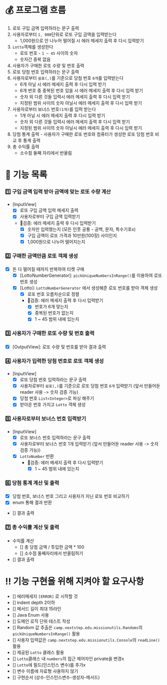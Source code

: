 # 💰 프로그램 흐름

1. 로또 구입 금액 입력하라는 문구 출력
2. 사용자로부터 `1, 000`단위로 로또 구입 금액을 입력받는다
    * 1,000원으로 안 나누어 떨어질 시 에러 메세지 출력 후 다시 입력받기
3. `Lotto`객체를 생성한다
    * 로또 번호 - `1 ~ 45` 사이의 숫자
    * 숫자간 중복 없음
4. 사용자가 구매한 로또 수량 및 번호 출력
5. 로또 당첨 번호 입력하라는 문구 출력
6. 사용자로부터  `쉼표(,)`를 기준으로 당첨 번호 `6개`를 입력받는다
    * 6개 아닐 시 에러 메세지 출력 후 다시 입력 받기
    * 6개 번호 중 중복된 번호 있을 시 에러 메세지 출력 후 다시 입력 받기
    * 숫자 외 다른 것들 입력시 에러 메세지 출력 후 다시 입력 받기
    * 지정된 범위 사이의 숫자 아닐시 에러 메세지 출력 후 다시 입력 받기
7. 사용자로부터 보너스 번호`(1개)`를 입력 받는다
    * 1개 아닐 시 에러 메세지 출력 후 다시 입력 받기
    * 숫자 외 다른 것들 입력시 에러 메세지 출력 후 다시 입력 받기
    * 지정된 범위 사이의 숫자 아닐시 에러 메세지 출력 후 다시 입력 받기
8. 당첨 통계 출력 - 사용자가 구매한 로또 번호와 컴퓨터가 생성한 로또 당첨 번호 비교 후 통계 출력
9. 총 수익률 출력
    * 소수점 둘째 자리에서 반올림

# 📝 기능 목록

### 1️⃣ 구입 금액 입력 받아 금액에 맞는 로또 수량 계산

- [InputView]
    - [x] 로또 구입 금액 입력 메세지 출력
    - [x] 사용자로부터 구입 금액 입력받기
    - 🚨검증: 에러 메세지 출력 후 다시 입력받기
        - [x] 숫자만 입력했는지 (모든 인풋 공통 - 공백, 문자, 특수기호x)
        - [x] 구입 금액이 로또 가격과 10만원(100장) 사이인지
        - [x] 1,000원으로 나누어 떨어지는지

### 2️⃣️ 구매한 금액만큼 로또 객체 생성

- [x] 돈 다 떨어질 때까지 반복하여 티켓 구매
    - [x] [LottoNumberGenerator]: `pickUniqueNumbersInRange()`를 이용하여 로또 번호 생성
    - [x] [Lotto]: `LottoNumberGenerator` 에서 생성해준 로또 번호를 받아 객체 생성
        - [x] 로또 번호 오름차순으로 정렬
        - 🚨검증: 에러 메세지 출력 후 다시 입력받기
            - [x] 번호가 6개 맞는지
            - [x] 중복된 번호가 없는지
            - [x] 1 ~ 45 범위 내에 있는지

### 3️⃣️ 사용자가 구매한 로또 수량 및 번호 출력

-[x] [OutputView]: 로또 수량 및 번호를 받아 결과 출력

### 4️⃣️ 사용자가 입력한 당첨 번호로 로또 객체 생성

- [InputView]
    - [x] 로또 당첨 번호 입력하라는 문구 출력
    - [x] 사용자로부터 `쉼표(,)`를 기준으로 로또 당첨 번호 `6개` 입력받기
      (앞서 만들어둔 reader 사용 -> 숫자 검증 가능)
    - [x] 당첨 번호 `List<Integer>`로 파싱 해주기
    - [x] 받아온 번호 가지고 `Lotto` 객체 생성

### 5️⃣️ 사용자로부터 보너스 번호 입력받기

- [InputView]
    - [x] 로또 보너스 번호 입력하라는 문구 출력
    - [x] 사용자로부터 보너스 번호 1개 입력받기
      (앞서 만들어둔 reader 사용 -> 숫자 검증 가능))
    - [x] `LottoNumber` 반환
        - 🚨검증: 에러 메세지 출력 후 다시 입력받기
            - [x] 1 ~ 45 범위 내에 있는지

### 6️⃣️ 당첨 통계 계산 및 출력

- [x] 당첨 번호, 보너스 번호 그리고 사용자가 지닌 로또 번호 비교하기
- [x] enum 통해 결과 반환
- [] 결과 출력

### 7️⃣ 총 수익률 계산 및 출력

- 수익률 계산
    - [] 총 당첨 금액 / 투입한 금액 * 100
    - [] 소수점 둘째자리에서 반올림하기
- [] 결과 출력

# ‼️ 기능 구현을 위해 지켜야 할 요구사항

- [] 에러메세지 `[ERROR]` 로 시작할 것
- [] indent depth 2이하
- [] 메서드 길이 최대 15라인
- [] Java Enum 사용
- [] 도메인 로직 단위 테스트 작성
- [] Random 값 추출은 `camp.nextstep.edu.missionutils.Randoms`의 `pickUniqueNumbersInRange()` 활용
- [] 사용자 입력값은 `camp.nextstep.edu.missionutils.Console`의 `readLine()` 활용
- [] 제공된 `Lotto` 클래스 활용
- [] `Lotto`클래스 내 `numbers`의 접근 제어자인 private을 변경x
- [] `Lotto`에 필드(인스턴스 변수)를 추가x
- [] 변수 이름에 자료형 사용하지 않기
- [] 구현순서 (상수-인스턴스변수-생성자-메서드)
